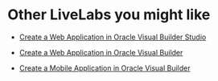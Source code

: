 # Other LiveLabs you might like


- [Create a Web Application in Oracle Visual Builder Studio](https://apexapps.oracle.com/pls/apex/r/dbpm/livelabs/view-workshop?wid=920)

- [Create a Web Application in Oracle Visual Builder](https://apexapps.oracle.com/pls/apex/r/dbpm/livelabs/view-workshop?wid=763)

- [Create a Mobile Application in Oracle Visual Builder](https://apexapps.oracle.com/pls/apex/r/dbpm/livelabs/view-workshop?wid=817)
